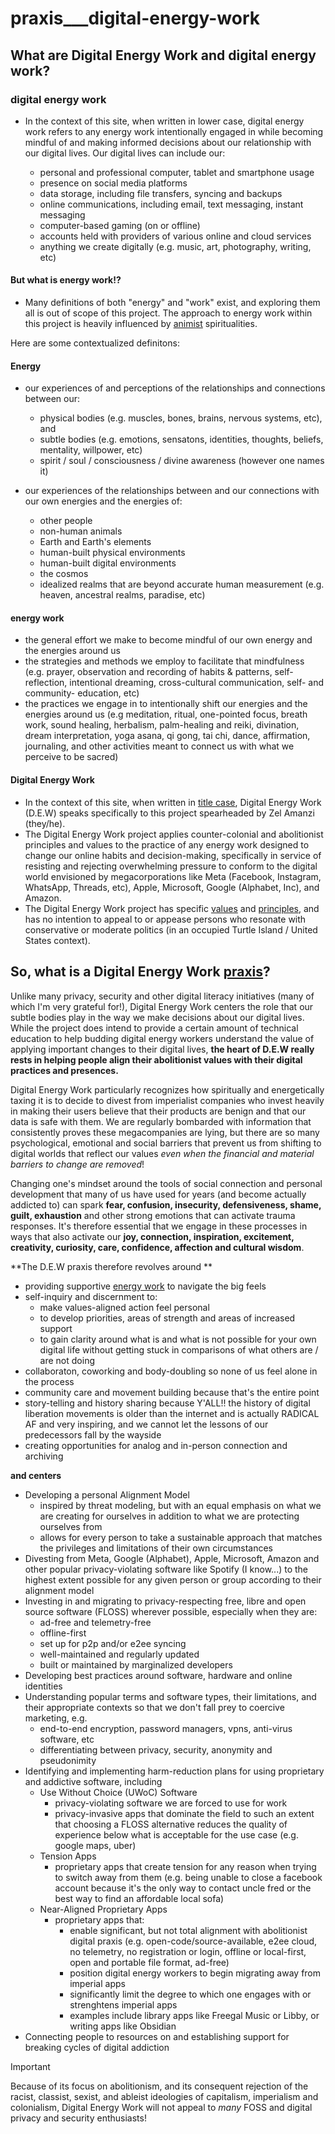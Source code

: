 # praxis___digital-energy-work

## What are Digital Energy Work and digital energy work?

### digital energy work
- In the context of this site, when written in lower case, digital energy work refers to any energy work intentionally engaged in while becoming mindful of and making informed decisions about our relationship with our digital lives. Our digital lives can include our:

  - personal and professional computer, tablet and smartphone usage
  - presence on social media platforms
  - data storage, including file transfers, syncing and backups
  - online communications, including email, text messaging, instant messaging
  - computer-based gaming (on or offline)
  - accounts held with providers of various online and cloud services
  - anything we create digitally (e.g. music, art, photography, writing, etc)


#### But what is energy work!?
- Many definitions of both "energy" and "work" exist, and exploring them all is out of scope of this project. The approach to energy work within this project is heavily influenced by [animist](https://en.wikipedia.org/wiki/Animism) spiritualities.

Here are some contextualized definitons:
#### Energy  
- our experiences of and perceptions of the relationships and connections between our:
    - physical bodies (e.g. muscles, bones, brains, nervous systems, etc), and
    - subtle bodies (e.g. emotions, sensatons, identities, thoughts, beliefs, mentality, willpower, etc)
    - spirit / soul / consciousness / divine awareness (however one names it)

- our experiences of the relationships between and our connections with our own energies and the energies of:
    - other people
    - non-human animals
    - Earth and Earth's elements
    - human-built physical environments
    - human-built digital environments
    - the cosmos
    - idealized realms that are beyond accurate human measurement (e.g. heaven, ancestral realms, paradise, etc)

#### **energy work** 
- the general effort we make to become mindful of our own energy and the energies around us
- the strategies and methods we employ to facilitate that mindfulness (e.g. prayer, observation and recording of habits & patterns, self-reflection, intentional dreaming, cross-cultural communication, self- and community- education, etc)
- the practices we engage in to intentionally shift our energies and the energies around us (e.g meditation, ritual, one-pointed focus, breath work, sound healing, herbalism, palm-healing and reiki, divination, dream interpretation, yoga asana, qi gong, tai chi, dance, affirmation, journaling, and other activities meant to connect us with what we perceive to be sacred)
  
#### Digital Energy Work
- In the context of this site, when written in [title case](https://apastyle.apa.org/style-grammar-guidelines/capitalization/title-case), Digital Energy Work (D.E.W) speaks specifically to this project spearheaded by Zel Amanzi (they/he). 
- The Digital Energy Work project applies counter-colonial and abolitionist principles and values to the practice of any energy work designed to change our online habits and decision-making, specifically in service of resisting and rejecting overwhelming pressure to conform to the digital world envisioned by megacorporations like Meta (Facebook, Instagram, WhatsApp, Threads, etc), Apple, Microsoft, Google (Alphabet, Inc), and Amazon.
- The Digital Energy Work project has specific [values](praxis___values.md) and [principles](praxis___principles.md), and has no intention to appeal to or appease persons who resonate with conservative or moderate politics (in an occupied Turtle Island / United States context).
  
## So, what is a Digital Energy Work [praxis](praxis.md)?
Unlike many privacy, security and other digital literacy initiatives (many of which I'm very grateful for!), Digital Energy Work centers the role that our subtle bodies play in the way we make decisions about our digital lives. While the project does intend to provide a certain amount of technical education to help budding digital energy workers understand the value of applying important changes to their digital lives, **the heart of D.E.W really rests in helping people align their abolitionist values with their digital practices and presences.** 

Digital Energy Work particularly recognizes how spiritually and energetically taxing it is to decide to divest from imperialist companies who invest heavily in making their users believe that their products are benign and that our data is safe with them. We are regularly bombarded with information that consistently proves these megacompanies are lying, but there are so many psychological, emotional and social barriers that prevent us from shifting to digital worlds that reflect our values _even when the financial and material barriers to change are removed_! 

Changing one's mindset around the tools of social connection and personal development that many of us have used for years (and become actually addicted to) can spark **fear, confusion, insecurity, defensiveness, shame, guilt, exhaustion** and other strong emotions that can activate trauma responses. It's therefore essential that we engage in these processes in ways that also activate our **joy, connection, inspiration, excitement, creativity, curiosity, care, confidence, affection and cultural wisdom**.  

**The D.E.W praxis therefore revolves around **
- providing supportive [energy work](#energy-work) to navigate the big feels
- self-inquiry and discernment to:
  - make values-aligned action feel personal
  - to develop priorities, areas of strength and areas of increased support
  - to gain clarity around what is and what is not possible for your own digital life without getting stuck in comparisons of what others are / are not doing
- collaboraton, coworking and body-doubling so none of us feel alone in the process
- community care and movement building because that's the entire point
- story-telling and history sharing because Y'ALL!! the history of digital liberation movements is older than the internet and is actually RADICAL AF and very inspiring, and we cannot let the lessons of our predecessors fall by the wayside
- creating opportunities for analog and in-person connection and archiving
  
**and centers**
- Developing a personal Alignment Model 
  - inspired by threat modeling, but with an equal emphasis on what we are creating for ourselves in addition to what we are protecting ourselves from
  - allows for every person to take a sustainable approach that matches the privileges and limitations of their own circumstances
- Divesting from Meta, Google (Alphabet), Apple, Microsoft, Amazon and other popular privacy-violating software like Spotify (I know...) to the highest extent possible for any given person or group according to their alignment model
- Investing in and migrating to privacy-respecting free, libre and open source software (FLOSS) wherever possible, especially when they are:
  - ad-free and telemetry-free
  - offline-first
  - set up for p2p and/or e2ee syncing 
  - well-maintained and regularly updated
  - built or maintained by marginalized developers
- Developing best practices around software, hardware and online identities 
- Understanding popular terms and software types, their limitations, and their appropriate contexts so that we don't fall prey to coercive marketing, e.g. 
  - end-to-end encryption, password managers, vpns, anti-virus software, etc
  - differentiating between privacy, security, anonymity and pseudonimity 
- Identifying and implementing harm-reduction plans for using proprietary and addictive software, including 
  - Use Without Choice (UWoC) Software
    - privacy-violating software we are forced to use for work
    - privacy-invasive apps that dominate the field to such an extent that choosing a FLOSS alternative reduces the quality of experience below what is acceptable for the use case (e.g. google maps, uber)
  - Tension Apps
    - proprietary apps that create tension for any reason when trying to switch away from them (e.g. being unable to close a facebook account because it's the only way to contact uncle fred or the best way to find an affordable local sofa)
  - Near-Aligned Proprietary Apps 
    - proprietary apps that:
      - enable significant, but not total alignment with abolitionist digital praxis (e.g. open-code/source-available, e2ee cloud, no telemetry, no registration or login, offline or local-first, open and portable file format, ad-free)
      - position digital energy workers to begin migrating away from imperial apps
      - significantly limit the degree to which one engages with or strenghtens imperial apps
      - examples include library apps like Freegal Music or Libby, or writing apps like Obsidian
- Connecting people to resources on and establishing support for breaking cycles of digital addiction

> [!IMPORTANT]  
> Because of its focus on abolitionism, and its consequent rejection of the racist, classist, sexist, and ableist ideologies of capitalism, imperialism and colonialism, Digital Energy Work will not appeal to _many_ FOSS and digital privacy and security enthusiasts!
